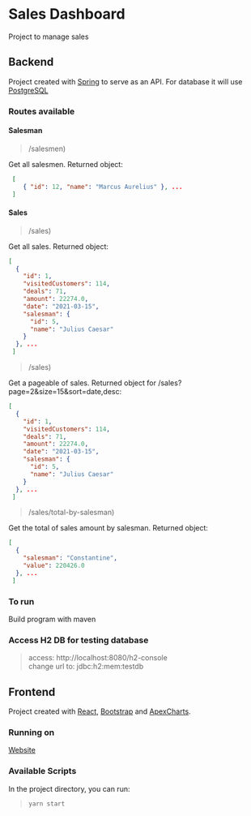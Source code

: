 # Sales Dashboard

Project to manage sales

## Backend

Project created with [Spring](https://spring.io/) to serve as an API. For database it will use [PostgreSQL](PostgreSQL)


### Routes available

#### Salesman

>/salesmen)

Get all salesmen. Returned object:

```json
 [
    { "id": 12, "name": "Marcus Aurelius" }, ...
 ]
```

#### Sales

>/sales)

Get all sales. Returned object:

```json
[
  {
    "id": 1,
    "visitedCustomers": 114,
    "deals": 71,
    "amount": 22274.0,
    "date": "2021-03-15",
    "salesman": {
      "id": 5,
      "name": "Julius Caesar"
    }
  }, ...
 ]
```


>/sales)

Get a pageable of sales. Returned object for /sales?page=2&size=15&sort=date,desc:

```json
[
  {
    "id": 1,
    "visitedCustomers": 114,
    "deals": 71,
    "amount": 22274.0,
    "date": "2021-03-15",
    "salesman": {
      "id": 5,
      "name": "Julius Caesar"
    }
  }, ...
 ]
```

>/sales/total-by-salesman)

Get the total of sales amount by salesman. Returned object:

```json
[
  {
    "salesman": "Constantine",
    "value": 220426.0
  }, ...
 ]
```

### To run
Build program with maven

### Access H2 DB for testing database

> access: http://localhost:8080/h2-console \
> change url to: jdbc:h2:mem:testdb

## Frontend

Project created with [React](https://github.com/facebook/create-react-app), [Bootstrap](https://getbootstrap.com/) and [ApexCharts](https://apexcharts.com/).

### Running on

[Website](mcksiq-sales-dashboard.netlify.app)

### Available Scripts

In the project directory, you can run:

> `yarn start`
